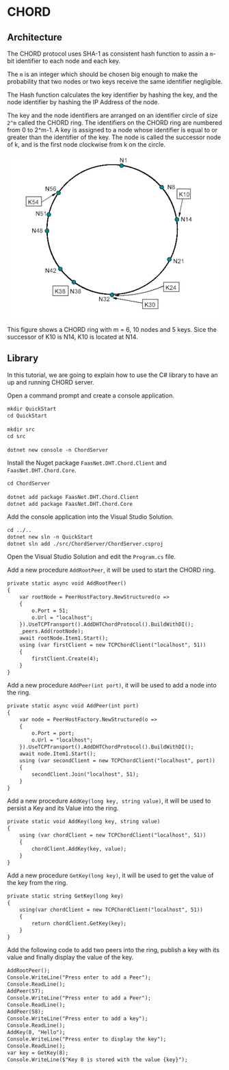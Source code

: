 # CHORD

## Architecture

The CHORD protocol uses SHA-1 as consistent hash function to assin a `m`-bit identifier to each node and each key.

The `m` is an integer which should be chosen big enough to make the probability that two nodes or two keys receive the same identifier negligible.

The Hash function calculates the key identifier by hashing the key, and the node identifier by hashing the IP Address of the node.

The key and the node identifiers are arranged on an identifier circle of size `2^m` called the CHORD ring.
The identifiers on the CHORD ring are numbered from 0 to 2^m-1. A key is assigned to a node whose identifier is equal to or greater than the identifier of the key.
The node is called the successor node of k, and is the first node clockwise from k on the circle.

![CHORD Ring](images/chord-ring.png)

This figure shows a CHORD ring with m = 6, 10 nodes and 5 keys.
Sice the successor of K10 is N14, K10 is located at N14.

## Library

In this tutorial, we are going to explain how to use the C# library to have an up and running CHORD server.

Open a command prompt and create a console application.

```
mkdir QuickStart
cd QuickStart

mkdir src
cd src

dotnet new console -n ChordServer
```

Install the Nuget package `FaasNet.DHT.Chord.Client` and `FaasNet.DHT.Chord.Core`.

```
cd ChordServer

dotnet add package FaasNet.DHT.Chord.Client
dotnet add package FaasNet.DHT.Chord.Core
```

Add the console application into the Visual Studio Solution.

```
cd ../..
dotnet new sln -n QuickStart
dotnet sln add ./src/ChordServer/ChordServer.csproj
```

Open the Visual Studio Solution and edit the `Program.cs` file.

Add a new procedure `AddRootPeer`, it will be used to start the CHORD ring.

```
private static async void AddRootPeer()
{
    var rootNode = PeerHostFactory.NewStructured(o =>
    {
        o.Port = 51;
        o.Url = "localhost";
    }).UseTCPTransport().AddDHTChordProtocol().BuildWithDI();
    _peers.Add(rootNode);
    await rootNode.Item1.Start();
    using (var firstClient = new TCPChordClient("localhost", 51))
    {
        firstClient.Create(4);
    }
}
```

Add a new procedure `AddPeer(int port)`, it will be used to add a node into the ring.

```
private static async void AddPeer(int port)
{
    var node = PeerHostFactory.NewStructured(o =>
    {
        o.Port = port;
        o.Url = "localhost";
    }).UseTCPTransport().AddDHTChordProtocol().BuildWithDI();
    await node.Item1.Start();
    using (var secondClient = new TCPChordClient("localhost", port))
    {
        secondClient.Join("localhost", 51);
    }
}
```


Add a new procedure `AddKey(long key, string value)`, it will be used to persist a Key and its Value into the ring.

```
private static void AddKey(long key, string value)
{
    using (var chordClient = new TCPChordClient("localhost", 51))
    {
        chordClient.AddKey(key, value);
    }
}
```

Add a new procedure `GetKey(long key)`, it will be used to get the value of the key from the ring.

```
private static string GetKey(long key)
{
    using(var chordClient = new TCPChordClient("localhost", 51))
    {
        return chordClient.GetKey(key);
    }
}
```

Add the following code to add two peers into the ring, publish a key with its value and finally display the value of the key.

```
AddRootPeer();
Console.WriteLine("Press enter to add a Peer");
Console.ReadLine();
AddPeer(57);
Console.WriteLine("Press enter to add a Peer");
Console.ReadLine();
AddPeer(58);
Console.WriteLine("Press enter to add a key");
Console.ReadLine();
AddKey(8, "Hello");
Console.WriteLine("Press enter to display the key");
Console.ReadLine();
var key = GetKey(8);
Console.WriteLine($"Key 8 is stored with the value {key}");
```